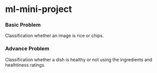 # ml-mini-project

### Basic Problem
Classification whether an image is rice or chips.

### Advance Problem
Classification whether a dish is healthy or not using the ingredients and healhtiness ratings.
